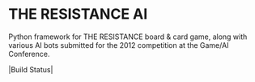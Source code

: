 THE RESISTANCE AI
=================

Python framework for THE RESISTANCE board & card game, along with various AI bots submitted for the 2012 competition at the Game/AI Conference.

|Build Status|